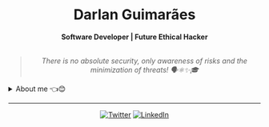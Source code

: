 

    
<h1 align="center"> Darlan Guimarães </h1>

    
<div align="center">
<b> Software Developer | Future Ethical Hacker </b>
<br>
<br>

<blockquote>
    <p><i>
                            There is no absolute security, only awareness of risks and the minimization of threats!  🗣️⚛✨🎓
    </i></p>
</blockquote>
</div>

<details closed>
<summary>About me 👈😊</summary>

---


Hey there!! I am Darlan, aka [**@darlangui**](https://twitter.com/darlan__gui)  :wave:😊

Since childhood, I've always been fascinated by the world of technology and its ability to transform the world. Over the years, I've developed strong skills in programming and cybersecurity, which have allowed me to explore the world of **ethical hacking**.

I have knowledge of Cybersecurity, Systems Development, Front-end web programming, and Back-end web programming. My main knowledge in technologies are **PHP**, **Java**, **Python**, **JavaScript**, **Dart**, **C/C++**, **C#**. I am also comfortable using **Laravel**, **Angular**, **Django**, **Flutter**, and **AWS Service**.

Furthermore, I am always in constant learning in the cybersecurity field, exploring topics such as cryptography, authentication, authorization, and security vulnerabilities. I believe that cybersecurity is a crucial aspect of technology, and I am always looking for ways to improve my skills in this area.

**Thank you for visiting my GitHub profile**. I'm looking forward to sharing my work with you and contributing to a safer and protected digital world.
    
</details>

---

<div align="center">

[![Twitter](https://img.shields.io/badge/Twitter-%231DA1F2.svg?style=for-the-badge&logo=Twitter&logoColor=white)](https://twitter.com/darlan__gui)
[![LinkedIn](https://img.shields.io/badge/linkedin-%230077B5.svg?style=for-the-badge&logo=linkedin&logoColor=white)](https://www.linkedin.com/in/darlan-gui/)
    
</div>
